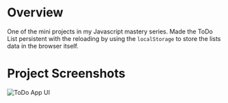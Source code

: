 # Overview

One of the mini projects in my Javascript mastery series. Made the ToDo List persistent with the reloading by using the `localStorage` to store the lists data in the browser itself.

# Project Screenshots

![ToDo App UI](ss.png)
